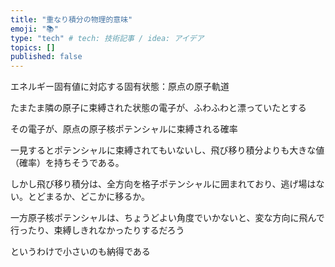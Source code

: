 ```yaml
---
title: "重なり積分の物理的意味"
emoji: "📚"
type: "tech" # tech: 技術記事 / idea: アイデア
topics: []
published: false
---
```


エネルギー固有値に対応する固有状態：原点の原子軌道

たまたま隣の原子に束縛された状態の電子が、ふわふわと漂っていたとする

その電子が、原点の原子核ポテンシャルに束縛される確率

一見するとポテンシャルに束縛されてもいないし、飛び移り積分よりも大きな値（確率）を持ちそうである。

しかし飛び移り積分は、全方向を格子ポテンシャルに囲まれており、逃げ場はない。とどまるか、どこかに移るか。

一方原子核ポテンシャルは、ちょうどよい角度でいかないと、変な方向に飛んで行ったり、束縛しきれなかったりするだろう

というわけで小さいのも納得である
